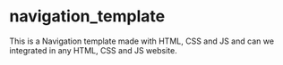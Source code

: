 # navigation_template
This is a Navigation template made with HTML, CSS and JS and can we integrated in any HTML, CSS and JS website.
